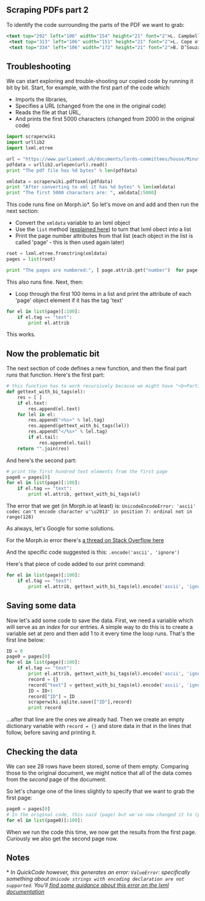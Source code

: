 ## Scraping PDFs part 2

To identify the code surrounding the parts of the PDF we want to grab:

```xml
<text top="292" left="106" width="154" height="21" font="2">L. Campbell-Savours </text>
 <text top="313" left="106" width="151" height="21" font="2">L. Cope of Berkeley </text>
 <text top="334" left="106" width="172" height="21" font="2">B. D’Souza (Chairman) </text>
 ```

## Troubleshooting

We can start exploring and trouble-shooting our copied code by running it bit by bit. Start, for example, with the first part of the code which:

* Imports the libraries, 
* Specifies a URL (changed from the one in the original code)
* Reads the file at that URL,
* And prints the first 5000 characters (changed from 2000 in the original code)

```python
import scraperwiki
import urllib2
import lxml.etree

url = "https://www.parliament.uk/documents/lords-committees/house/Minutes/2016-17/HCMinutes-1-290616.pdf"
pdfdata = urllib2.urlopen(url).read()
print "The pdf file has %d bytes" % len(pdfdata)

xmldata = scraperwiki.pdftoxml(pdfdata)
print "After converting to xml it has %d bytes" % len(xmldata)
print "The first 5000 characters are: ", xmldata[:5000]
```

This code runs fine on Morph.io\*. So let's move on and add and then run the next section:
* Convert the `xmldata` variable to an lxml object
* Use the `list` method ([explained here](https://www.tutorialspoint.com/python/list_list.htm)) to turn that lxml obect into a list
* Print the page number attributes from that list (each object in the list is called 'page' - this is then used again later)

```python
root = lxml.etree.fromstring(xmldata)
pages = list(root)

print "The pages are numbered:", [ page.attrib.get("number")  for page in pages ]
```

This also runs fine. Next, then:

* Loop through the first 100 items in a list and print the attribute of each 'page' object element if it has the tag 'text'

```python
for el in list(page)[:100]:
    if el.tag == "text":
        print el.attrib
```

This works.

## Now the problematic bit

The next section of code defines a new function, and then the final part *runs* that function. Here's the first part:

```python
# this function has to work recursively because we might have "<b>Part1 <i>part 2</i></b>"
def gettext_with_bi_tags(el):
    res = [ ]
    if el.text:
        res.append(el.text)
    for lel in el:
        res.append("<%s>" % lel.tag)
        res.append(gettext_with_bi_tags(lel))
        res.append("</%s>" % lel.tag)
        if el.tail:
            res.append(el.tail)
    return "".join(res)
```

And here's the second part:

```python
# print the first hundred text elements from the first page
page0 = pages[0]
for el in list(page)[:100]:
    if el.tag == "text":
        print el.attrib, gettext_with_bi_tags(el)
```

The error that we get (in Morph.io at least) is: `UnicodeEncodeError: 'ascii' codec can't encode character u'\u2013' in position 7: ordinal not in range(128)`

As always, let's Google for some solutions.

For the Morph.io error there's [a thread on Stack Overflow here](https://stackoverflow.com/questions/5141559/unicodeencodeerror-ascii-codec-cant-encode-character-u-xef-in-position-0)

And the specific code suggested is this: `.encode('ascii', 'ignore')`

Here's that piece of code added to our print command:

```python
for el in list(page)[:100]:
    if el.tag == "text":
        print el.attrib, gettext_with_bi_tags(el).encode('ascii', 'ignore')
```

## Saving some data

Now let's add some code to save the data. First, we need a variable which will serve as an *index* for our entries. A simple way to do this is to create a variable set at zero and then add 1 to it every time the loop runs. That's the first line below:


```python
ID = 0
page0 = pages[0]
for el in list(page)[:100]:
    if el.tag == "text":
        print el.attrib, gettext_with_bi_tags(el).encode('ascii', 'ignore')
        record = {}
        record["text"] = gettext_with_bi_tags(el).encode('ascii', 'ignore')
        ID = ID+1
        record["ID"] = ID
        scraperwiki.sqlite.save(["ID"],record)
        print record
```

...after that line are the ones we already had. Then we create an empty dictionary variable with `record = {}` and store data in that in the lines that follow, before saving and printing it.

## Checking the data

We can see 28 rows have been stored, some of them empty. Comparing those to the original document, we might notice that all of the data comes from the *second* page of the document. 

So let's change one of the lines slightly to specify that we want to grab the first page:

```python
page0 = pages[0]
# In the original code, this said (page) but we've now changed it to (page0) which, in the line above, has been set to the first item in the pages variable
for el in list(page0)[:100]:
```

When we run the code this time, we now get the results from the first page. Curiously we also get the second page now. 

## Notes

\* *In QuickCode however, this generates an error: `ValueError`: specifically something about `Unicode strings with encoding declaration are not supported`. You'll [find some guidance about this error on the lxml documentation](http://lxml.de/parsing.html)*
